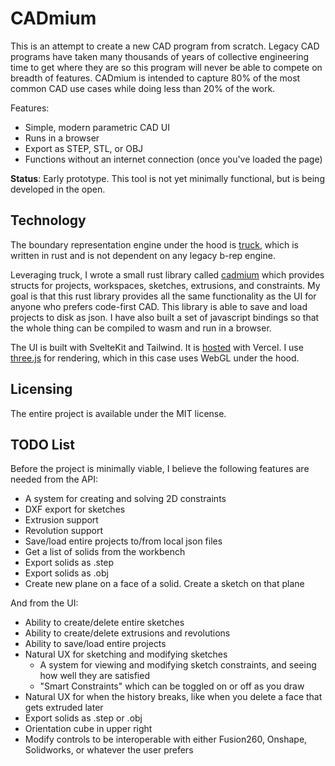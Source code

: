 # CADmium

This is an attempt to create a new CAD program from scratch. Legacy CAD programs have taken many thousands of years of collective engineering time to get where they are so this program will never be able to compete on breadth of features. CADmium is intended to capture 80% of the most common CAD use cases while doing less than 20% of the work.

Features:
- Simple, modern parametric CAD UI
- Runs in a browser
- Export as STEP, STL, or OBJ
- Functions without an internet connection (once you've loaded the page)

**Status**: Early prototype. This tool is not yet minimally functional, but is being developed in the open.

## Technology

The boundary representation engine under the hood is [truck](https://github.com/ricosjp/truck), which is written in rust and is not dependent on any legacy b-rep engine.

Leveraging truck, I wrote a small rust library called [cadmium](https://github.com/MattFerraro/CADmium/tree/main/src/rust/cadmium) which provides structs for projects, workspaces, sketches, extrusions, and constraints. My goal is that this rust library provides all the same functionality as the UI for anyone who prefers code-first CAD. This library is able to save and load projects to disk as json. I have also built a set of javascript bindings so that the whole thing can be compiled to wasm and run in a browser.

The UI is built with SvelteKit and Tailwind. It is [hosted](https://cadmium-nine.vercel.app/tailwind) with Vercel. I use [three.js](https://threejs.org/) for rendering, which in this case uses WebGL under the hood.

## Licensing

The entire project is available under the MIT license.

## TODO List

Before the project is minimally viable, I believe the following features are needed from the API:

- A system for creating and solving 2D constraints
- DXF export for sketches
- Extrusion support
- Revolution support
- Save/load entire projects to/from local json files
- Get a list of solids from the workbench
- Export solids as .step
- Export solids as .obj
- Create new plane on a face of a solid. Create a sketch on that plane

And from the UI:

- Ability to create/delete entire sketches
- Ability to create/delete extrusions and revolutions
- Ability to save/load entire projects
- Natural UX for sketching and modifying sketches
    - A system for viewing and modifying sketch constraints, and seeing how well they are satisfied
    - "Smart Constraints" which can be toggled on or off as you draw
- Natural UX for when the history breaks, like when you delete a face that gets extruded later
- Export solids as .step or .obj
- Orientation cube in upper right
- Modify controls to be interoperable with either Fusion260, Onshape, Solidworks, or whatever the user prefers